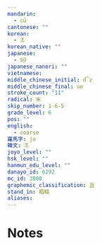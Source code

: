 ```yaml
---
mandarin:
  - cū
cantonese: ""
korean:
  - 조
korean_native: ""
japanese:
  - SO
japanese_nanori: ""
vietnamese:
middle_chinese_initial: d͡z
middle_chinese_final: uo
stroke_count: "11"
radical: 米
skip_number: 1-6-5
grade_level: 6
pos: ""
english:
  - coarse
羅馬字: jo
韓文: 조
joyo_level: ""
hsk_level: ""
hanmun_edu_level: ""
danayo_id: 6292
mc_id: 3008
graphemic_classification: 且
stand_in: 粗糙
aliases:
---
```


# Notes
